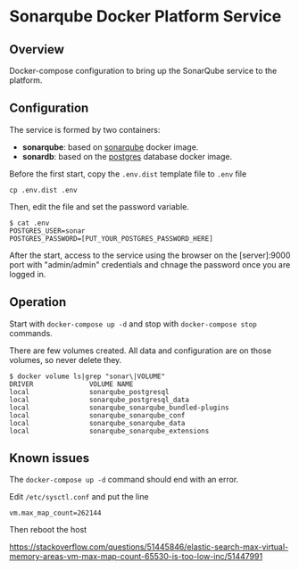 # Sonarqube Docker Platform Service

## Overview

Docker-compose configuration to bring up the SonarQube service to the platform.

## Configuration

The service is formed by two containers:

- **sonarqube**: based on [sonarqube](https://hub.docker.com/_/sonarqube/) docker image.
- **sonardb**: based on the [postgres](https://hub.docker.com/_/postgres) database docker image.

Before the first start, copy the `.env.dist` template file to `.env` file

```console
cp .env.dist .env
```

Then, edit the file and set the password variable.

```console
$ cat .env
POSTGRES_USER=sonar
POSTGRES_PASSWORD=[PUT_YOUR_POSTGRES_PASSWORD_HERE]
```

After the start, access to the service using the browser on the [server]:9000 port with "admin/admin" credentials and chnage the password once you are logged in.

## Operation

Start with `docker-compose up -d` and stop with `docker-compose stop` commands.

There are few volumes created. All data and configuration are on those volumes, so never delete they.

```console
$ docker volume ls|grep "sonar\|VOLUME"
DRIVER              VOLUME NAME
local               sonarqube_postgresql
local               sonarqube_postgresql_data
local               sonarqube_sonarqube_bundled-plugins
local               sonarqube_sonarqube_conf
local               sonarqube_sonarqube_data
local               sonarqube_sonarqube_extensions
```

## Known issues

The `docker-compose up -d` command should end with an error.

Edit `/etc/sysctl.conf` and put the line

```console
vm.max_map_count=262144
```

Then reboot the host

https://stackoverflow.com/questions/51445846/elastic-search-max-virtual-memory-areas-vm-max-map-count-65530-is-too-low-inc/51447991
